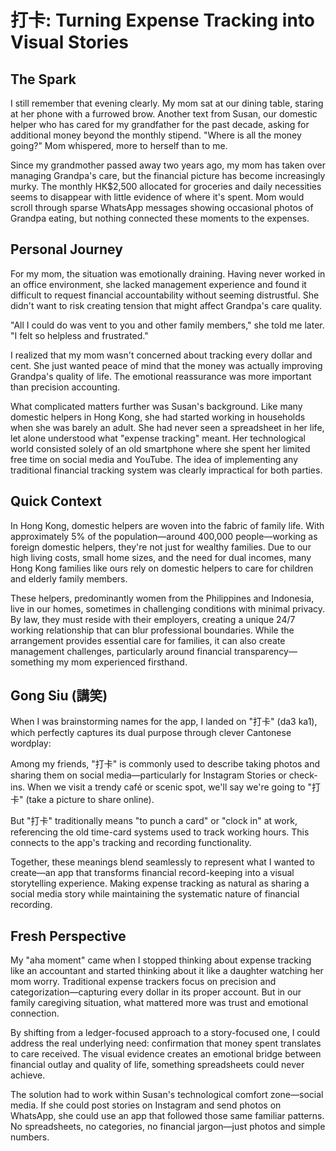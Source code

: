 # 打卡: Turning Expense Tracking into Visual Stories

## The Spark

I still remember that evening clearly. My mom sat at our dining table, staring at her phone with a furrowed brow. Another text from Susan, our domestic helper who has cared for my grandfather for the past decade, asking for additional money beyond the monthly stipend. "Where is all the money going?" Mom whispered, more to herself than to me. 

Since my grandmother passed away two years ago, my mom has taken over managing Grandpa's care, but the financial picture has become increasingly murky. The monthly HK$2,500 allocated for groceries and daily necessities seems to disappear with little evidence of where it's spent. Mom would scroll through sparse WhatsApp messages showing occasional photos of Grandpa eating, but nothing connected these moments to the expenses.

## Personal Journey

For my mom, the situation was emotionally draining. Having never worked in an office environment, she lacked management experience and found it difficult to request financial accountability without seeming distrustful. She didn't want to risk creating tension that might affect Grandpa's care quality. 

"All I could do was vent to you and other family members," she told me later. "I felt so helpless and frustrated."

I realized that my mom wasn't concerned about tracking every dollar and cent. She just wanted peace of mind that the money was actually improving Grandpa's quality of life. The emotional reassurance was more important than precision accounting.

What complicated matters further was Susan's background. Like many domestic helpers in Hong Kong, she had started working in households when she was barely an adult. She had never seen a spreadsheet in her life, let alone understood what "expense tracking" meant. Her technological world consisted solely of an old smartphone where she spent her limited free time on social media and YouTube. The idea of implementing any traditional financial tracking system was clearly impractical for both parties.

## Quick Context

In Hong Kong, domestic helpers are woven into the fabric of family life. With approximately 5% of the population—around 400,000 people—working as foreign domestic helpers, they're not just for wealthy families. Due to our high living costs, small home sizes, and the need for dual incomes, many Hong Kong families like ours rely on domestic helpers to care for children and elderly family members.

These helpers, predominantly women from the Philippines and Indonesia, live in our homes, sometimes in challenging conditions with minimal privacy. By law, they must reside with their employers, creating a unique 24/7 working relationship that can blur professional boundaries. While the arrangement provides essential care for families, it can also create management challenges, particularly around financial transparency—something my mom experienced firsthand.

## Gong Siu (講笑)

When I was brainstorming names for the app, I landed on "打卡" (da3 ka1), which perfectly captures its dual purpose through clever Cantonese wordplay:

Among my friends, "打卡" is commonly used to describe taking photos and sharing them on social media—particularly for Instagram Stories or check-ins. When we visit a trendy café or scenic spot, we'll say we're going to "打卡" (take a picture to share online).

But "打卡" traditionally means "to punch a card" or "clock in" at work, referencing the old time-card systems used to track working hours. This connects to the app's tracking and recording functionality.

Together, these meanings blend seamlessly to represent what I wanted to create—an app that transforms financial record-keeping into a visual storytelling experience. Making expense tracking as natural as sharing a social media story while maintaining the systematic nature of financial recording.

## Fresh Perspective

My "aha moment" came when I stopped thinking about expense tracking like an accountant and started thinking about it like a daughter watching her mom worry. Traditional expense trackers focus on precision and categorization—capturing every dollar in its proper account. But in our family caregiving situation, what mattered more was trust and emotional connection.

By shifting from a ledger-focused approach to a story-focused one, I could address the real underlying need: confirmation that money spent translates to care received. The visual evidence creates an emotional bridge between financial outlay and quality of life, something spreadsheets could never achieve.

The solution had to work within Susan's technological comfort zone—social media. If she could post stories on Instagram and send photos on WhatsApp, she could use an app that followed those same familiar patterns. No spreadsheets, no categories, no financial jargon—just photos and simple numbers.
